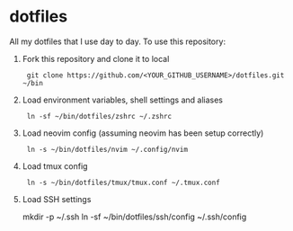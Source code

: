 # dotfiles

All my dotfiles that I use day to day. To use this repository:

1. Fork this repository and clone it to local

		git clone https://github.com/<YOUR_GITHUB_USERNAME>/dotfiles.git ~/bin

2. Load environment variables, shell settings and aliases

		ln -sf ~/bin/dotfiles/zshrc ~/.zshrc
    
3. Load neovim config (assuming neovim has been setup correctly)

		ln -s ~/bin/dotfiles/nvim ~/.config/nvim

4. Load tmux config

		ln -s ~/bin/dotfiles/tmux/tmux.conf ~/.tmux.conf

5. Load SSH settings 

    mkdir -p ~/.ssh
    ln -sf ~/bin/dotfiles/ssh/config ~/.ssh/config
